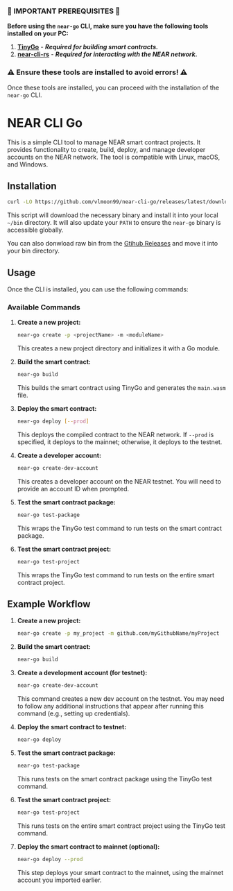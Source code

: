 ### 🚨 **IMPORTANT PREREQUISITES** 🚨

**Before using the `near-go` CLI, make sure you have the following tools installed on your PC:**

1. **[TinyGo](https://tinygo.org/getting-started/install/)** - **_Required for building smart contracts._**
2. **[near-cli-rs](https://github.com/near/near-cli-rs)** - **_Required for interacting with the NEAR network._**

### ⚠️ **Ensure these tools are installed to avoid errors!** ⚠️

Once these tools are installed, you can proceed with the installation of the `near-go` CLI.

# NEAR CLI Go

This is a simple CLI tool to manage NEAR smart contract projects. It provides functionality to create, build, deploy, and manage developer accounts on the NEAR network. The tool is compatible with Linux, macOS, and Windows.

## Installation
```bash
curl -LO https://github.com/vlmoon99/near-cli-go/releases/latest/download/install.sh && bash install.sh
```
This script will download the necessary binary and install it into your local `~/bin` directory. It will also update your `PATH` to ensure the `near-go` binary is accessible globally.

You can also donwload raw bin from the [Gtihub Releases](https://github.com/vlmoon99/near-cli-go/releases/tag/v1.0.0) and move it into your bin directory.

## Usage

Once the CLI is installed, you can use the following commands:

### Available Commands

1. **Create a new project:**

   ```bash
   near-go create -p <projectName> -m <moduleName>
   ```

   This creates a new project directory and initializes it with a Go module.

2. **Build the smart contract:**

   ```bash
   near-go build
   ```

   This builds the smart contract using TinyGo and generates the `main.wasm` file.

3. **Deploy the smart contract:**

   ```bash
   near-go deploy [--prod]
   ```

   This deploys the compiled contract to the NEAR network. If `--prod` is specified, it deploys to the mainnet; otherwise, it deploys to the testnet.

4. **Create a developer account:**

   ```bash
   near-go create-dev-account
   ```

   This creates a developer account on the NEAR testnet. You will need to provide an account ID when prompted.

5. **Test the smart contract package:**

   ```bash
   near-go test-package
   ```

   This wraps the TinyGo test command to run tests on the smart contract package.

6. **Test the smart contract project:**

   ```bash
   near-go test-project
   ```

   This wraps the TinyGo test command to run tests on the entire smart contract project.

## Example Workflow

1. **Create a new project:**

   ```bash
   near-go create -p my_project -m github.com/myGithubName/myProject
   ```

2. **Build the smart contract:**

   ```bash
   near-go build
   ```

3. **Create a development account (for testnet):**

   ```bash
   near-go create-dev-account
   ```

   This command creates a new dev account on the testnet. You may need to follow any additional instructions that appear after running this command (e.g., setting up credentials).

4. **Deploy the smart contract to testnet:**

   ```bash
   near-go deploy
   ```

5. **Test the smart contract package:**

   ```bash
   near-go test-package
   ```

   This runs tests on the smart contract package using the TinyGo test command.

6. **Test the smart contract project:**

   ```bash
   near-go test-project
   ```

   This runs tests on the entire smart contract project using the TinyGo test command.

7. **Deploy the smart contract to mainnet (optional):**

   ```bash
   near-go deploy --prod
   ```

   This step deploys your smart contract to the mainnet, using the mainnet account you imported earlier.
